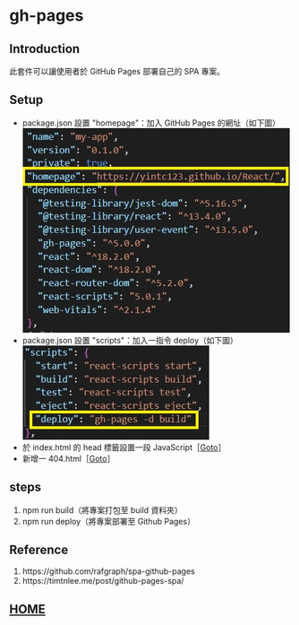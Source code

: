 # gh-pages
## Introduction
此套件可以讓使用者於 GitHub Pages 部署自己的 SPA 專案。
## Setup
- package.json 設置 "homepage"：加入 GitHub Pages 的網址（如下圖）</br>
![homepage](../pictures/gh-pages/homepage.jpg)
- package.json 設置 "scripts"：加入一指令 deploy（如下圖）</br>
![scripts](../pictures/gh-pages/scripts.jpg)
- 於 index.html 的 head 標籤設置一段 JavaScript［<a href="https://github.com/Yintc123/React/blob/main/my-app/public/index.html">Goto</a>］
- 新增一 404.html［<a href="https://github.com/Yintc123/React/blob/main/my-app/public/404.html">Goto</a>］

## steps
1. npm run build（將專案打包至 build 資料夾）
2. npm run deploy（將專案部署至 Github Pages）
## Reference
<ol>
    <li>https://github.com/rafgraph/spa-github-pages</li>
    <li>https://timtnlee.me/post/github-pages-spa/</li>
</ol>

## <a href="https://github.com/Yintc123/React">HOME</a>